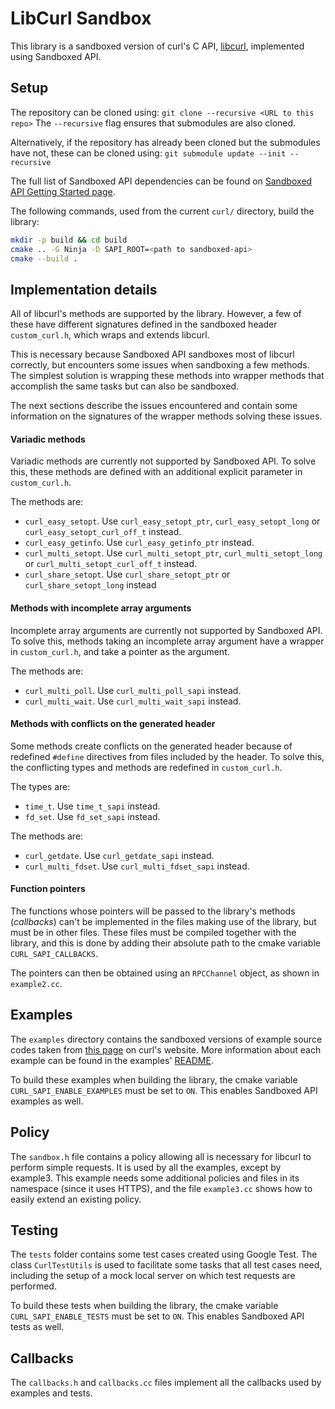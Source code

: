 # LibCurl Sandbox

This library is a sandboxed version of curl's C API,
[libcurl](https://curl.haxx.se/libcurl/c/), implemented using Sandboxed API.

## Setup

The repository can be cloned using: `git clone --recursive <URL to this repo>`
The `--recursive` flag ensures that submodules are also cloned.

Alternatively, if the repository has already been cloned but the submodules have
not, these can be cloned using: `git submodule update --init --recursive`

The full list of Sandboxed API dependencies can be found on
[Sandboxed API Getting Started page](https://developers.google.com/sandboxed-api/docs/getting-started).

The following commands, used from the current `curl/` directory, build the
library:

```bash
mkdir -p build && cd build
cmake .. -G Ninja -D SAPI_ROOT=<path to sandboxed-api>
cmake --build .
```

## Implementation details

All of libcurl's methods are supported by the library. However, a few of these
have different signatures defined in the sandboxed header `custom_curl.h`, which
wraps and extends libcurl.

This is necessary because Sandboxed API sandboxes most of libcurl correctly, but
encounters some issues when sandboxing a few methods. The simplest solution is
wrapping these methods into wrapper methods that accomplish the same tasks but
can also be sandboxed.

The next sections describe the issues encountered and contain some information
on the signatures of the wrapper methods solving these issues.

#### Variadic methods

Variadic methods are currently not supported by Sandboxed API. To solve this,
these methods are defined with an additional explicit parameter in
`custom_curl.h`.

The methods are:

-   `curl_easy_setopt`. Use `curl_easy_setopt_ptr`, `curl_easy_setopt_long` or
    `curl_easy_setopt_curl_off_t` instead.
-   `curl_easy_getinfo`. Use `curl_easy_getinfo_ptr` instead.
-   `curl_multi_setopt`. Use `curl_multi_setopt_ptr`, `curl_multi_setopt_long`
    or `curl_multi_setopt_curl_off_t` instead.
-   `curl_share_setopt`. Use `curl_share_setopt_ptr` or `curl_share_setopt_long`
    instead

#### Methods with incomplete array arguments

Incomplete array arguments are currently not supported by Sandboxed API. To
solve this, methods taking an incomplete array argument have a wrapper in
`custom_curl.h`, and take a pointer as the argument.

The methods are:

-   `curl_multi_poll`. Use `curl_multi_poll_sapi` instead.
-   `curl_multi_wait`. Use `curl_multi_wait_sapi` instead.

#### Methods with conflicts on the generated header

Some methods create conflicts on the generated header because of redefined
`#define` directives from files included by the header. To solve this, the
conflicting types and methods are redefined in `custom_curl.h`.

The types are:

-   `time_t`. Use `time_t_sapi` instead.
-   `fd_set`. Use `fd_set_sapi` instead.

The methods are:

-   `curl_getdate`. Use `curl_getdate_sapi` instead.
-   `curl_multi_fdset`. Use `curl_multi_fdset_sapi` instead.

#### Function pointers

The functions whose pointers will be passed to the library's methods
(*callbacks*) can't be implemented in the files making use of the library, but
must be in other files. These files must be compiled together with the library,
and this is done by adding their absolute path to the cmake variable
`CURL_SAPI_CALLBACKS`.

The pointers can then be obtained using an `RPCChannel` object, as shown in
`example2.cc`.

## Examples

The `examples` directory contains the sandboxed versions of example source codes
taken from [this page](https://curl.haxx.se/libcurl/c/example.html) on curl's
website. More information about each example can be found in the examples'
[README](examples/README.md).

To build these examples when building the library, the cmake variable
`CURL_SAPI_ENABLE_EXAMPLES` must be set to `ON`. This enables Sandboxed API
examples as well.

## Policy

The `sandbox.h` file contains a policy allowing all is necessary for libcurl to
perform simple requests. It is used by all the examples, except by example3.
This example needs some additional policies and files in its namespace (since it
uses HTTPS), and the file `example3.cc` shows how to easily extend an existing
policy.

## Testing

The `tests` folder contains some test cases created using Google Test. The class
`CurlTestUtils` is used to facilitate some tasks that all test cases need,
including the setup of a mock local server on which test requests are performed.

To build these tests when building the library, the cmake variable
`CURL_SAPI_ENABLE_TESTS` must be set to `ON`. This enables Sandboxed API tests
as well.

## Callbacks

The `callbacks.h` and `callbacks.cc` files implement all the callbacks used by
examples and tests.

